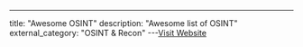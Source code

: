 ---
title: "Awesome OSINT"
description: "Awesome list of OSINT"
external_category: "OSINT & Recon"
---[Visit Website](https://github.com/jivoi/awesome-osint)

